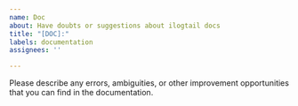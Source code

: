 ```yaml
---
name: Doc
about: Have doubts or suggestions about ilogtail docs
title: "[DOC]:"
labels: documentation
assignees: ''

---
```


Please describe any errors, ambiguities, or other improvement opportunities that you can find in the documentation.
